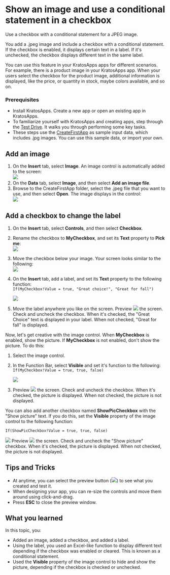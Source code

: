 <properties
	pageTitle="Show images and use a checkbox with a conditional statement in KratosApps | Microsoft Azure"
	description=""
	services="power-apps"
	documentationCenter="" 
	authors="MandiOhlinger"
	manager="dwrede"
	editor=""/>

<tags
   ms.service="power-apps"
   ms.devlang="na"
   ms.topic="article"
   ms.tgt_pltfrm="na"
   ms.workload="" 
   ms.date="09/28/2015"
   ms.author="mandia"/>


# Show an image and use a conditional statement in a checkbox
Use a checkbox with a conditional statement for a JPEG image.

You add a .jpeg image and include a checkbox with a conditional statement. If the checkbox is enabled, it displays certain text in a label. If it's unchecked, the checkbox displays different text in the same label. 

You can use this feature in your KratosApps apps for different scenarios. For example, there is a product image in your KratosApps app. When your users select the checkbox for the product image, additional information is displayed, like the price, or quantity in stock, maybe colors available, and so on.


### Prerequisites 
- Install KratosApps. Create a new app or open an existing app in KratosApps.
- To familiarize yourself with KratosApps and creating apps, step through the [Test Drive](get-started-test-drive.md ). It walks you through performing some key tasks.
- These steps use the [CreateFirstApp](https://gallery.technet.microsoft.com/Sample-data-for-Create-c77790e7) as sample input data, which includes .jpg images. You can use this sample data, or import your own.


## Add an image
1. On the **Insert** tab, select **Image**. An image control is automatically added to the screen:  
![][1]  
2. On the **Data** tab, select **Image**, and then select **Add an image file**. 
3. Browse to the CreateFirstApp folder, select the .jpeg file that you want to use, and then select **Open**. The image displays in the control:  
![][5]  


## Add a checkbox to change the label 
1. On the **Insert** tab, select **Controls**, and then select **Checkbox**. 
2. Rename the checkbox to **MyCheckbox**, and set its **Text** property to **Pick me**:  
![][6]  
3. Move the checkbox below your image. Your screen looks similar to the following:  
![][2]  
4. On the **Insert** tab, add a label, and set its **Text** property to the following function:  
```If(MyCheckbox!Value = true, "Great choice!", "Great for fall")```  

	![][4]  
5. Move the label anywhere you like on the screen. Preview ![][3] the screen. Check and uncheck the checkbox. When it's checked, the "Great Choice" text is displayed in your label. When not checked, "Great for fall" is displayed.

Now, let's get creative with the image control. When **MyCheckbox** is enabled, show the picture. If **MyCheckbox** is not enabled, don't show the picture. To do this:

1. Select the image control.
2. In the Function Bar, select **Visible** and set it's function to the following:  
```If(MyCheckbox!Value = true, true, false)```  

	![][7]  
3. Preview ![][3] the screen. Check and uncheck the checkbox. When it's checked, the picture is displayed. When not checked, the picture is not displayed.

You can also add another checkbox named **ShowPicCheckbox** with the "Show picture" text. If you do this, set the **Visible** property of the image control to the following function: 

```If(ShowPicCheckbox!Value = true, true, false)```

![][8] 
Preview ![][3] the screen. Check and uncheck the "Show picture" checkbox. When it's checked, the picture is displayed. When not checked, the picture is not displayed.



## Tips and Tricks
- At anytime, you can select the preview button (![][3]) to see what you created and test it.
- When designing your app, you can re-size the controls and move them around using click-and-drag.
- Press **ESC** to close the preview window. 

## What you learned

In this topic, you:

- Added an image, added a checkbox, and added a label.
- Using the label, you used an Excel-like function to display different text depending if the checkbox was enabled or cleared. This is known as a conditional statement.
- Used the **Visible** property of the image control to hide and show the picture, depending if the checkbox is checked or unchecked. 


[1]: ./media/show-images-conditional-statement-checkbox/image.png
[2]: ./media/show-images-conditional-statement-checkbox/checkbox.png
[3]: ./media/show-images-conditional-statement-checkbox/preview.png
[4]: ./media/show-images-conditional-statement-checkbox/textfunction.png
[5]: ./media/show-images-conditional-statement-checkbox/imagewithpicture.png
[6]: ./media/show-images-conditional-statement-checkbox/mycheckbox.png
[7]: ./media/show-images-conditional-statement-checkbox/visible.png
[8]: ./media/show-images-conditional-statement-checkbox/showpicture.png